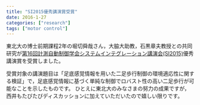 ```yaml
---
title: "SI2015優秀講演賞受賞"
date: 2016-1-27
categories: ["research"]
tags: ["motor control"]
---
```


東北大の博士前期課程2年の堀切舜哉さん，大脇大助教，石黒章夫教授との共同研究が[第16回計測自動制御学会システムインテグレーション講演会(SI2015)](http://www.si-sice.org/si2015/)優秀講演賞を受賞しました。

受賞対象の講演題目は「足底感覚情報を用いた二足歩行制御の環境適応性に関する検証」で，足底感覚情報に基づく単純な制御でロバスト性の高い二足歩行が可能なことを示したものです。
ひとえに東北大のみなさまの努力の成果ですが，西井もたびたびディスカッションに加えていただいたので嬉しい限りです。
